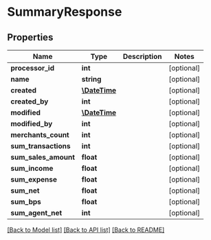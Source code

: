 # SummaryResponse

## Properties
Name | Type | Description | Notes
------------ | ------------- | ------------- | -------------
**processor_id** | **int** |  | [optional] 
**name** | **string** |  | [optional] 
**created** | [**\DateTime**](\DateTime.md) |  | [optional] 
**created_by** | **int** |  | [optional] 
**modified** | [**\DateTime**](\DateTime.md) |  | [optional] 
**modified_by** | **int** |  | [optional] 
**merchants_count** | **int** |  | [optional] 
**sum_transactions** | **int** |  | [optional] 
**sum_sales_amount** | **float** |  | [optional] 
**sum_income** | **float** |  | [optional] 
**sum_expense** | **float** |  | [optional] 
**sum_net** | **float** |  | [optional] 
**sum_bps** | **float** |  | [optional] 
**sum_agent_net** | **int** |  | [optional] 

[[Back to Model list]](../../README.md#documentation-for-models) [[Back to API list]](../../README.md#documentation-for-api-endpoints) [[Back to README]](../../README.md)


